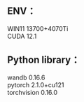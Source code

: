 ## ENV：
  WIN11 13700+4070Ti  
  CUDA 12.1  

## Python library：
  wandb 0.16.6  
  pytorch 2.1.0+cu121  
  torchvision 0.16.0  
